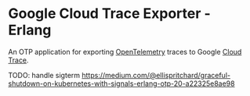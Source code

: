 Google Cloud Trace Exporter - Erlang
=====

An OTP application for exporting [OpenTelemetry](https://opentelemetry.io/) traces to Google [Cloud Trace](https://cloud.google.com/trace).


TODO:
handle sigterm
https://medium.com/@ellispritchard/graceful-shutdown-on-kubernetes-with-signals-erlang-otp-20-a22325e8ae98
